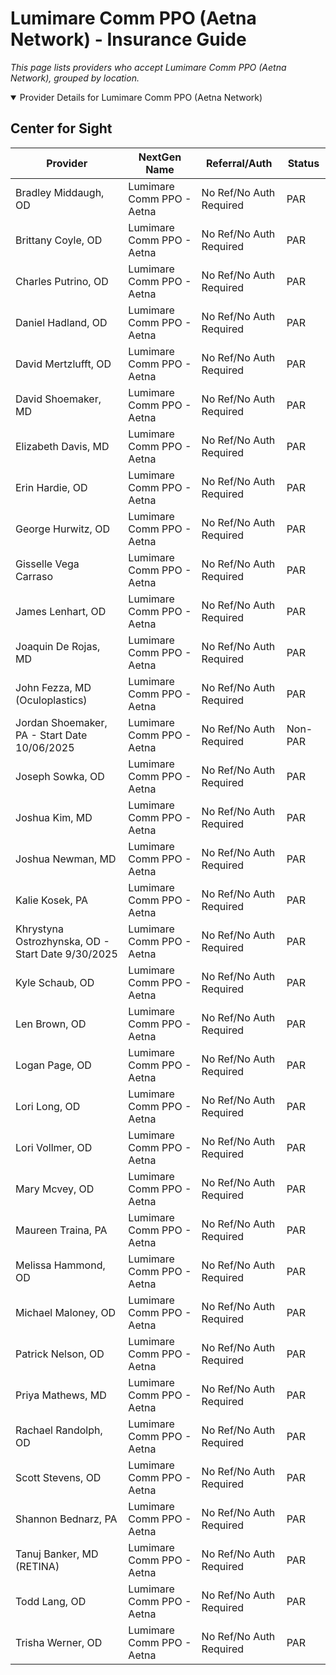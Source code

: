 # Lumimare Comm PPO (Aetna Network) - Insurance Guide

*This page lists providers who accept Lumimare Comm PPO (Aetna Network), grouped by location.*

<details open><summary>Provider Details for Lumimare Comm PPO (Aetna Network)</summary>

## Center for Sight

| Provider | NextGen Name | Referral/Auth | Status |
|----------|-------------|--------------|--------|
| Bradley Middaugh, OD | Lumimare Comm PPO - Aetna | No Ref/No Auth Required | PAR |
| Brittany Coyle, OD | Lumimare Comm PPO - Aetna | No Ref/No Auth Required | PAR |
| Charles Putrino, OD | Lumimare Comm PPO - Aetna | No Ref/No Auth Required | PAR |
| Daniel Hadland, OD | Lumimare Comm PPO - Aetna | No Ref/No Auth Required | PAR |
| David Mertzlufft, OD | Lumimare Comm PPO - Aetna | No Ref/No Auth Required | PAR |
| David Shoemaker, MD | Lumimare Comm PPO - Aetna | No Ref/No Auth Required | PAR |
| Elizabeth Davis, MD | Lumimare Comm PPO - Aetna | No Ref/No Auth Required | PAR |
| Erin Hardie, OD | Lumimare Comm PPO - Aetna | No Ref/No Auth Required | PAR |
| George Hurwitz, OD | Lumimare Comm PPO - Aetna | No Ref/No Auth Required | PAR |
| Gisselle Vega Carraso | Lumimare Comm PPO - Aetna | No Ref/No Auth Required | PAR |
| James Lenhart, OD | Lumimare Comm PPO - Aetna | No Ref/No Auth Required | PAR |
| Joaquin De Rojas, MD | Lumimare Comm PPO - Aetna | No Ref/No Auth Required | PAR |
| John Fezza, MD (Oculoplastics) | Lumimare Comm PPO - Aetna | No Ref/No Auth Required | PAR |
| Jordan Shoemaker, PA - Start Date 10/06/2025 | Lumimare Comm PPO - Aetna | No Ref/No Auth Required | Non-PAR |
| Joseph Sowka, OD | Lumimare Comm PPO - Aetna | No Ref/No Auth Required | PAR |
| Joshua Kim, MD | Lumimare Comm PPO - Aetna | No Ref/No Auth Required | PAR |
| Joshua Newman, MD | Lumimare Comm PPO - Aetna | No Ref/No Auth Required | PAR |
| Kalie Kosek, PA | Lumimare Comm PPO - Aetna | No Ref/No Auth Required | PAR |
| Khrystyna Ostrozhynska, OD - Start Date 9/30/2025 | Lumimare Comm PPO - Aetna | No Ref/No Auth Required | PAR |
| Kyle Schaub, OD | Lumimare Comm PPO - Aetna | No Ref/No Auth Required | PAR |
| Len Brown, OD | Lumimare Comm PPO - Aetna | No Ref/No Auth Required | PAR |
| Logan Page, OD | Lumimare Comm PPO - Aetna | No Ref/No Auth Required | PAR |
| Lori Long, OD | Lumimare Comm PPO - Aetna | No Ref/No Auth Required | PAR |
| Lori Vollmer, OD | Lumimare Comm PPO - Aetna | No Ref/No Auth Required | PAR |
| Mary Mcvey, OD | Lumimare Comm PPO - Aetna | No Ref/No Auth Required | PAR |
| Maureen Traina, PA | Lumimare Comm PPO - Aetna | No Ref/No Auth Required | PAR |
| Melissa Hammond, OD | Lumimare Comm PPO - Aetna | No Ref/No Auth Required | PAR |
| Michael Maloney, OD | Lumimare Comm PPO - Aetna | No Ref/No Auth Required | PAR |
| Patrick Nelson, OD | Lumimare Comm PPO - Aetna | No Ref/No Auth Required | PAR |
| Priya Mathews, MD | Lumimare Comm PPO - Aetna | No Ref/No Auth Required | PAR |
| Rachael Randolph, OD | Lumimare Comm PPO - Aetna | No Ref/No Auth Required | PAR |
| Scott Stevens, OD | Lumimare Comm PPO - Aetna | No Ref/No Auth Required | PAR |
| Shannon Bednarz, PA | Lumimare Comm PPO - Aetna | No Ref/No Auth Required | PAR |
| Tanuj Banker, MD (RETINA) | Lumimare Comm PPO - Aetna | No Ref/No Auth Required | PAR |
| Todd Lang, OD | Lumimare Comm PPO - Aetna | No Ref/No Auth Required | PAR |
| Trisha Werner, OD | Lumimare Comm PPO - Aetna | No Ref/No Auth Required | PAR |

</details>

